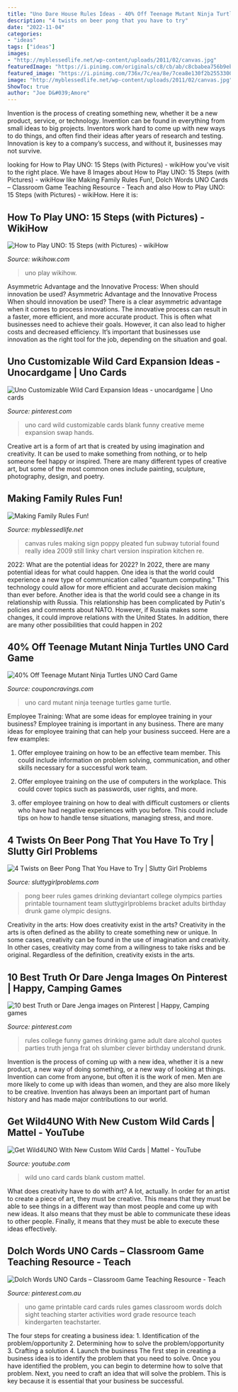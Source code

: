 ```yaml
---
title: "Uno Dare House Rules Ideas - 40% Off Teenage Mutant Ninja Turtles Uno Card Game"
description: "4 twists on beer pong that you have to try"
date: "2022-11-04"
categories:
- "ideas"
tags: ["ideas"]
images:
- "http://myblessedlife.net/wp-content/uploads/2011/02/canvas.jpg"
featuredImage: "https://i.pinimg.com/originals/c8/cb/ab/c8cbabea756b9eb048ee6ba2802cc67c.jpg"
featured_image: "https://i.pinimg.com/736x/7c/ea/8e/7cea8e130f2b2553300bed4a16b670b9--party-party-party-time.jpg"
image: "http://myblessedlife.net/wp-content/uploads/2011/02/canvas.jpg"
ShowToc: true
author: "Joe D&#039;Amore"
---
```



Invention is the process of creating something new, whether it be a new product, service, or technology. Invention can be found in everything from small ideas to big projects. Inventors work hard to come up with new ways to do things, and often find their ideas after years of research and testing. Innovation is key to a company’s success, and without it, businesses may not survive.

	

		
looking for How to Play UNO: 15 Steps (with Pictures) - wikiHow you've visit to the right place. We have 8 Images about How to Play UNO: 15 Steps (with Pictures) - wikiHow like Making Family Rules Fun!, Dolch Words UNO Cards – Classroom Game Teaching Resource - Teach and also How to Play UNO: 15 Steps (with Pictures) - wikiHow. Here it is:
		
    
## How To Play UNO: 15 Steps (with Pictures) - WikiHow

<img loading=lazy src="http://www.wikihow.com/images/4/4b/Play-UNO-Step-14-Version-2.jpg" onerror="this.onerror=null;this.src='https://tse1.mm.bing.net/th?id=OIP.fhvYO9n0cIA3cX-6Pc5ZqAHaF7&amp;pid=15.1';" alt="How to Play UNO: 15 Steps (with Pictures) - wikiHow">

_Source: wikihow.com_

>uno play wikihow. 

	

Asymmetric Advantage and the Innovative Process: When should innovation be used?
Asymmetric Advantage and the Innovative Process
When should innovation be used? There is a clear asymmetric advantage when it comes to process innovations. The innovative process can result in a faster, more efficient, and more accurate product. This is often what businesses need to achieve their goals. However, it can also lead to higher costs and decreased efficiency. It’s important that businesses use innovation as the right tool for the job, depending on the situation and goal.

    
## Uno Customizable Wild Card Expansion Ideas - Unocardgame | Uno Cards

<img loading=lazy src="https://i.pinimg.com/originals/c8/cb/ab/c8cbabea756b9eb048ee6ba2802cc67c.jpg" onerror="this.onerror=null;this.src='https://tse1.mm.bing.net/th?id=OIP.66nCJn9E7uMkMzjsh6VgcQAAAA&amp;pid=15.1';" alt="Uno Customizable Wild Card Expansion Ideas - unocardgame | Uno cards">

_Source: pinterest.com_

>uno card wild customizable cards blank funny creative meme expansion swap hands. 

	

Creative art is a form of art that is created by using imagination and creativity. It can be used to make something from nothing, or to help someone feel happy or inspired. There are many different types of creative art, but some of the most common ones include painting, sculpture, photography, design, and poetry.

    
## Making Family Rules Fun!

<img loading=lazy src="http://myblessedlife.net/wp-content/uploads/2011/02/canvas.jpg" onerror="this.onerror=null;this.src='https://tse2.mm.bing.net/th?id=OIP.CGfY0QOlQD682qv7T1kqgwHaLG&amp;pid=15.1';" alt="Making Family Rules Fun!">

_Source: myblessedlife.net_

>canvas rules making sign poppy pleated fun subway tutorial found really idea 2009 still linky chart version inspiration kitchen re. 

	

2022: What are the potential ideas for 2022?
In 2022, there are many potential ideas for what could happen. One idea is that the world could experience a new type of communication called "quantum computing." This technology could allow for more efficient and accurate decision making than ever before. Another idea is that the world could see a change in its relationship with Russia. This relationship has been complicated by Putin's policies and comments about NATO. However, if Russia makes some changes, it could improve relations with the United States. In addition, there are many other possibilities that could happen in 202
    
## 40% Off Teenage Mutant Ninja Turtles UNO Card Game

<img loading=lazy src="https://couponcravings.com/wp-content/uploads/2017/09/Teenage-Mutant-Ninja-Turtles-UNO-Card-Game.jpg" onerror="this.onerror=null;this.src='https://tse2.mm.bing.net/th?id=OIP.SiyVprffd3ui-DV7TWyFOQHaFf&amp;pid=15.1';" alt="40% Off Teenage Mutant Ninja Turtles UNO Card Game">

_Source: couponcravings.com_

>uno card mutant ninja teenage turtles game turtle. 

	

Employee Training: What are some ideas for employee training in your business?
Employee training is important in any business. There are many ideas for employee training that can help your business succeed. Here are a few examples:
1. Offer employee training on how to be an effective team member. This could include information on problem solving, communication, and other skills necessary for a successful work team.

2. Offer employee training on the use of computers in the workplace. This could cover topics such as passwords, user rights, and more.

3. offer employee training on how to deal with difficult customers or clients who have had negative experiences with you before. This could include tips on how to handle tense situations, managing stress, and more.

    
## 4 Twists On Beer Pong That You Have To Try | Slutty Girl Problems

<img loading=lazy src="https://sluttygirlproblems.com/wp-content/uploads/2017/05/pong-rules.jpg" onerror="this.onerror=null;this.src='https://tse4.mm.bing.net/th?id=OIP.Yxtr-gqff-hFAiONTiYIHQHaKr&amp;pid=15.1';" alt="4 Twists on Beer Pong That You Have to Try | Slutty Girl Problems">

_Source: sluttygirlproblems.com_

>pong beer rules games drinking deviantart college olympics parties printable tournament team sluttygirlproblems bracket adults birthday drunk game olympic designs. 

	

Creativity in the arts: How does creativity exist in the arts?
Creativity in the arts is often defined as the ability to create something new or unique. In some cases, creativity can be found in the use of imagination and creativity. In other cases, creativity may come from a willingness to take risks and be original. Regardless of the definition, creativity exists in the arts.

    
## 10 Best Truth Or Dare Jenga Images On Pinterest | Happy, Camping Games

<img loading=lazy src="https://i.pinimg.com/736x/7c/ea/8e/7cea8e130f2b2553300bed4a16b670b9--party-party-party-time.jpg" onerror="this.onerror=null;this.src='https://tse1.mm.bing.net/th?id=OIP.IEaTOUhXd9QFohqAdLPyqwHaJM&amp;pid=15.1';" alt="10 best Truth or Dare Jenga images on Pinterest | Happy, Camping games">

_Source: pinterest.com_

>rules college funny games drinking game adult dare alcohol quotes parties truth jenga frat oh slumber clever birthday understand drunk. 

	

Invention is the process of coming up with a new idea, whether it is a new product, a new way of doing something, or a new way of looking at things. Invention can come from anyone, but often it is the work of men. Men are more likely to come up with ideas than women, and they are also more likely to be creative. Invention has always been an important part of human history and has made major contributions to our world.

    
## Get Wild4UNO With New Custom Wild Cards | Mattel - YouTube

<img loading=lazy src="https://i.ytimg.com/vi/KfcH5Y8_zek/maxresdefault.jpg" onerror="this.onerror=null;this.src='https://tse4.mm.bing.net/th?id=OIP.onj-FeZFkGWiQ9SuFPDL7wHaEK&amp;pid=15.1';" alt="Get Wild4UNO With New Custom Wild Cards | Mattel - YouTube">

_Source: youtube.com_

>wild uno card cards blank custom mattel. 

	

What does creativity have to do with art? A lot, actually. In order for an artist to create a piece of art, they must be creative. This means that they must be able to see things in a different way than most people and come up with new ideas. It also means that they must be able to communicate these ideas to other people. Finally, it means that they must be able to execute these ideas effectively.

    
## Dolch Words UNO Cards – Classroom Game Teaching Resource - Teach

<img loading=lazy src="https://i.pinimg.com/originals/30/b0/d7/30b0d7af70c66ea8b92b6a7b6aa19d97.jpg" onerror="this.onerror=null;this.src='https://tse1.mm.bing.net/th?id=OIP.JQwWdHbhoxL2Ms8xxdsquwHaKe&amp;pid=15.1';" alt="Dolch Words UNO Cards – Classroom Game Teaching Resource - Teach">

_Source: pinterest.com.au_

>uno game printable card cards rules games classroom words dolch sight teaching starter activities word grade resource teach kindergarten teachstarter. 

	

The four steps for creating a business idea: 1. Identification of the problem/opportunity 2. Determining how to solve the problem/opportunity 3. Crafting a solution 4. Launch the business
The first step in creating a business idea is to identify the problem that you need to solve. Once you have identified the problem, you can begin to determine how to solve that problem. Next, you need to craft an idea that will solve the problem. This is key because it is essential that your business be successful.

